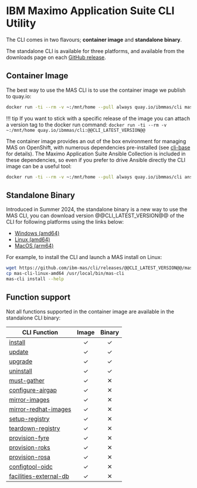 IBM Maximo Application Suite CLI Utility
===============================================================================
The CLI comes in two flavours; **container image** and **standalone binary**.

The standalone CLI is available for three platforms, and available from the downloads page on each [GitHub release](https://github.com/ibm-mas/cli/releases/tag/@@CLI_LATEST_VERSION@@).


Container Image
-------------------------------------------------------------------------------
The best way to use the MAS CLI is to use the container image we publish to quay.io:

```bash
docker run -ti --rm -v ~:/mnt/home --pull always quay.io/ibmmas/cli mas install --help
```

!!! tip
    If you want to stick with a specific release of the image you can attach a  version tag to the docker run command: `docker run -ti --rm -v ~:/mnt/home quay.io/ibmmas/cli:@@CLI_LATEST_VERSION@@`

The container image provides an out of the box environment for managing MAS on OpenShift, with numerous dependencies pre-installed (see [cli-base](https://github.com/ibm-mas/cli-base) for details).  The Maximo Application Suite Ansible Collection is included in these dependencies, so even if you prefer to drive Ansible directly the CLI image can be a useful tool:

```bash
docker run -ti --rm -v ~:/mnt/home --pull always quay.io/ibmmas/cli ansible-playbook ibm.mas_devops.oneclick_core
```


Standalone Binary
-------------------------------------------------------------------------------
Introduced in Summer 2024, the standalone binary is a new way to use the MAS CLI, you can download version @@CLI_LATEST_VERSION@@ of the CLI for following platforms using the links below:

- [Windows (amd64)](https://github.com/ibm-mas/cli/releases/download/@@CLI_LATEST_VERSION@@/mas-cli-windows-amd64)
- [Linux (amd64)](https://github.com/ibm-mas/cli/releases/download/@@CLI_LATEST_VERSION@@/mas-cli-linux-amd64)
- [MacOS (arm64)](https://github.com/ibm-mas/cli/releases/download/@@CLI_LATEST_VERSION@@/mas-cli-macos-arm64)

For example, to install the CLI and launch a MAS install on Linux:

```bash
wget https://github.com/ibm-mas/cli/releases/@@CLI_LATEST_VERSION@@/mas-cli-linux-amd64
cp mas-cli-linux-amd64 /usr/local/bin/mas-cli
mas-cli install --help
```


Function support
-------------------------------------------------------------------------------
Not all functions supported in the container image are available in the standalone CLI binary:

| CLI Function                                               | Image    | Binary   |
| ---------------------------------------------------------- | :------: | :------: |
| [install](guides/install.md)                               | &#10003; | &#10003; |
| [update](commands/update.md)                               | &#10003; | &#10003; |
| [upgrade](commands/upgrade.md)                             | &#10003; | &#10003; |
| [uninstall](commands/uninstall.md)                         | &#10003; | &#10003; |
| [must-gather](commands/must-gather.md)                     | &#10003; | &#10005; |
| [configure-airgap](commands/configure-airgap.md)           | &#10003; | &#10005; |
| [mirror-images](guides/image-mirroring.md)                 | &#10003; | &#10005; |
| [mirror-redhat-images](commands/mirror-redhat-images.md)   | &#10003; | &#10005; |
| [setup-registry](commands/setup-registry.md)               | &#10003; | &#10005; |
| [teardown-registry](commands/teardown-registry.md)         | &#10003; | &#10005; |
| [provision-fyre](commands/provision-fyre.md)               | &#10003; | &#10005; |
| [provision-roks](commands/provision-roks.md)               | &#10003; | &#10005; |
| [provision-rosa](commands/provision-rosa.md)               | &#10003; | &#10005; |
| [configtool-oidc](commands/configtool-oidc.md)             | &#10003; | &#10005; |
| [facilities-external-db](guides/facilities-external-db.md) | &#10003; | &#10005; |